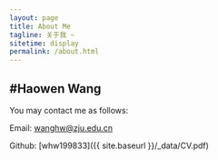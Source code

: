 ```yaml
---
layout: page
title: About Me
tagline: 关于我 ~
sitetime: display
permalink: /about.html
---
```


## #Haowen Wang

You may contact me as follows:

Email: <a href="mailto:wanghw@zju.edu.cn">wanghw@zju.edu.cn</a>

Github: [whw199833]({{ site.baseurl }}/\_data/CV.pdf)



